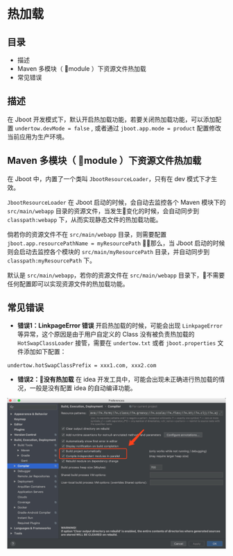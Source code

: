# 热加载



## 目录

- 描述
- Maven 多模块（ module ）下资源文件热加载
- 常见错误

## 描述

在 Jboot 开发模式下，默认开启热加载功能，若要关闭热加载功能，可以添加配置 `undertow.devMode = false` , 或者通过 `jboot.app.mode = product` 配置修改当前应用为生产环境。


## Maven 多模块（ module ）下资源文件热加载

在 Jboot 中，内置了一个类叫 `JbootResourceLoader`，只有在 dev 模式下才生效。

`JbootResourceLoader` 在 Jboot 启动的时候，会自动去监控各个 Maven 模块下的 `src/main/webapp` 目录的资源文件，当发生变化的时候，会自动同步到 `classpath:webapp` 下，从而实现静态文件的热加载功能。

倘若你的资源文件不在 `src/main/webapp` 目录，则需要配置 `jboot.app.resourcePathName = myResourcePath` ，那么，当 Jboot 启动的时候则会启动去监控各个模块的 `src/main/myResourcePath` 目录，并自动同步到 `classpath:myResourcePath` 下。

默认是 `src/main/webapp`，若你的资源文件在 `src/main/webapp` 目录下，不需要任何配置即可以实现资源文件的热加载功能。


## 常见错误

- **错误1：LinkpageError 错误**
开启热加载的时候，可能会出现 `LinkpageError` 等异常，这个原因是由于用户自定义的 Class 没有被负责热加载的 `HotSwapClassLoader` 接管，需要在 `undertow.txt` 或者 `jboot.properties` 文件添加如下配置：

```
undertow.hotSwapClassPrefix = xxx1.com, xxx2.com
```

- **错误2：没有热加载**
  在 idea 开发工具中，可能会出现未正确进行热加载的情况，一般是没有配置 idea 的自动编译功能。

![](./imgs/idea-auto-build.jpg)